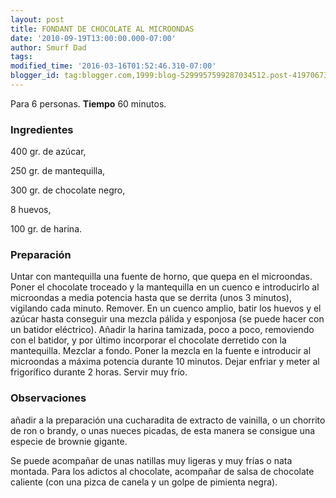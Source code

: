 ```yaml
---
layout: post
title: FONDANT DE CHOCOLATE AL MICROONDAS
date: '2010-09-19T13:00:00.000-07:00'
author: Smurf Dad
tags: 
modified_time: '2016-03-16T01:52:46.310-07:00'
blogger_id: tag:blogger.com,1999:blog-5299957599287034512.post-419706736671991296
---
```


Para 6 personas.
<b>Tiempo</b> 60 minutos.

<h3>Ingredientes</h3>

400 gr. de azúcar,

250 gr. de mantequilla,

300 gr. de chocolate negro,

8 huevos,

100 gr. de harina.

<h3>Preparación</h3>

Untar con mantequilla una fuente de horno, que quepa en el microondas. Poner el chocolate troceado y la mantequilla en un cuenco e introducirlo al microondas a media potencia hasta que se derrita (unos 3 minutos), vigilando cada minuto. Remover. En un cuenco amplio, batir los huevos y el azúcar hasta conseguir una mezcla pálida y esponjosa (se puede hacer con un batidor eléctrico). Añadir la harina tamizada, poco a poco, removiendo con el batidor, y por último incorporar el chocolate derretido con la mantequilla. Mezclar a fondo. Poner la mezcla en la fuente e introducir al microondas a máxima potencia durante 10 minutos. Dejar enfriar y meter al frigorífico durante 2 horas. Servir muy frío.

<h3>Observaciones</h3>

añadir a la preparación una cucharadita de extracto de vainilla, o un chorrito de ron o brandy, o unas nueces picadas, de esta manera se consigue una especie de brownie gigante.

Se puede acompañar de unas natillas muy ligeras y muy frías o nata montada. Para los adictos al chocolate, acompañar de salsa de chocolate caliente (con una pizca de canela y un golpe de pimienta negra).

